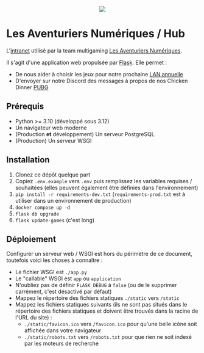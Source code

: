 <p align="center">
  <picture>
    <source media="(prefers-color-scheme: dark)" srcset="https://team-lan.org/images/logo_full_dark.png">
    <img src="https://team-lan.org/images/logo_full_light.png">
  </picture>
</p>

# Les Aventuriers Numériques / Hub

L'[intranet](https://hub.team-lan.org/) utilisé par la team multigaming [Les Aventuriers Numériques](https://team-lan.org/).

Il s'agit d'une application web propulsée par [Flask](https://flask.palletsprojects.com/en/3.0.x/). Elle permet :

  - De nous aider à choisir les jeux pour notre prochaine [LAN annuelle](https://team-lan.org/lan)
  - D'envoyer sur notre Discord des messages à propos de nos Chicken Dinner [PUBG](https://www.pubg.com/fr/main)

## Prérequis

  - Python >= 3.10 (développé sous 3.12)
  - Un navigateur web moderne
  - (Production **et** développement) Un serveur PostgreSQL
  - (Production) Un serveur WSGI

## Installation

  1. Clonez ce dépôt quelque part 
  2. Copiez `.env.example` vers `.env` puis remplissez les variables requises / souhaitées (elles peuvent également être définies dans l'environnement)
  3. `pip install -r requirements-dev.txt` (`requirements-prod.txt` est à utiliser dans un environnement de production)
  4. `docker compose up -d`
  5. `flask db upgrade`
  6. `flask update-games` (c'est long)

## Déploiement

Configurer un serveur web / WSGI est hors du périmètre de ce document, toutefois voici les choses à connaître :

  - Le fichier WSGI est `./app.py`
  - Le "callable" WSGI est `app` ou `application`
  - N'oubliez pas de définir `FLASK_DEBUG` à `false` (ou de le supprimer carrément, c'est désactivé par défaut)
  - Mappez le répertoire des fichiers statiques `./static` vers `/static`
  - Mappez les fichiers statiques suivants (ils ne sont pas situés dans le répertoire des fichiers statiques et doivent être trouvés dans la racine de l'URL du site) :
    - `./static/favicon.ico` vers `/favicon.ico` pour qu'une belle icône soit affichée dans votre navigateur
    - `./static/robots.txt` vers `/robots.txt` pour que rien ne soit indexé par les moteurs de recherche